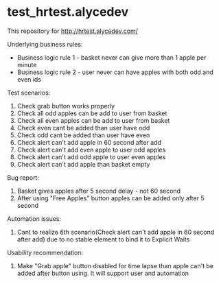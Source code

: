 # test_hrtest.alycedev
This repository for http://hrtest.alycedev.com/

Underlying business rules:
- Business logic rule 1 - basket never can give more than 1 apple per minute
- Business logic rule 2 - user never can have apples with both odd and even ids

Test scenarios:
  1. Check grab button works properly
  2. Check all odd apples can be add to user from basket
  3. Check all even apples can be add to user from basket
  4. Check even cant be added than user have odd
  5. Check odd cant be added than user have even
  6. Check alert can't add apple in 60 second after add
  7. Check alert can't add even apple to user odd apples
  8. Check alert can't add odd apple to user even apples
  9. Check alert can't add apple than basket empty

Bug report:
  1. Basket gives apples after 5 second delay - not 60 second
  2. After using "Free Apples" button apples can be added only after 5 second
 
Automation issues:
  1. Cant to realize 6th scenario(Check alert can't add apple in 60 second after add) due to no stable element to bind it to Explicit Waits

Usability recommendation:
  1. Make "Grab apple" button disabled for time lapse than apple can't be added after button using. It will support user and automation
